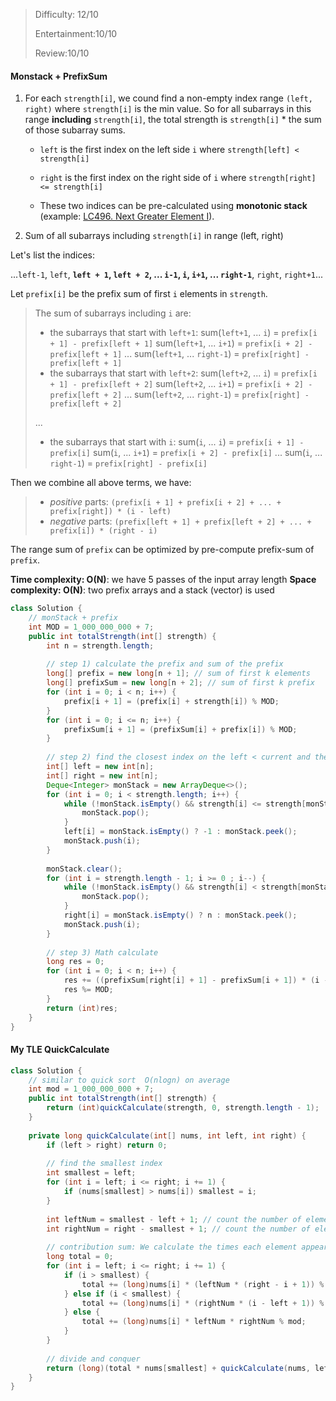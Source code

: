 > Difficulty: 12/10
>
> Entertainment:10/10
>
> Review:10/10



#### Monstack + PrefixSum

1. For each `strength[i]`, we cound find a non-empty index range `(left, right)` where `strength[i]` is the min value. So for all subarrays in this range **including** `strength[i]`, the total strength is `strength[i]` * the sum of those subarray sums.

   * `left` is the first index on the left side `i` where `strength[left] < strength[i]`

   * `right` is the first index on the right side of `i` where `strength[right] <= strength[i]`

   * These two indices can be pre-calculated using **monotonic stack** (example: [LC496. Next Greater Element I](https://leetcode.com/problems/next-greater-element-i/)).

2. Sum of all subarrays including `strength[i]` in range (left, right)

Let's list the indices:

...`left-1`, `left`, **`left + 1`, `left + 2`, ... `i-1`, `i`, `i+1`, ... `right-1`**, `right`, `right+1`...

Let `prefix[i]` be the prefix sum of first `i` elements in `strength`.

> The sum of subarrays including `i` are:
>
> - the subarrays that start with `left+1`:
>   sum(`left+1`, ... `i`) = `prefix[i + 1] - prefix[left + 1]`
>   sum(`left+1`, ... `i+1`) = `prefix[i + 2] - prefix[left + 1]`
>   ...
>   sum(`left+1`, ... `right-1`) = `prefix[right] - prefix[left + 1]`
> - the subarrays that start with `left+2`:
>   sum(`left+2`, ... `i`) = `prefix[i + 1] - prefix[left + 2]`
>   sum(`left+2`, ... `i+1`) = `prefix[i + 2] - prefix[left + 2]`
>   ...
>   sum(`left+2`, ... `right-1`) = `prefix[right] - prefix[left + 2]`
>
> ...
>
> - the subarrays that start with `i`:
>   sum(`i`, ... `i`) = `prefix[i + 1] - prefix[i]`
>   sum(`i`, ... `i+1`) = `prefix[i + 2] - prefix[i]`
>   ...
>   sum(`i`, ... `right-1`) = `prefix[right] - prefix[i]`



Then we combine all above terms, we have:

> - *positive* parts:
>   `(prefix[i + 1] + prefix[i + 2] + ... + prefix[right]) * (i - left)`
> - *negative* parts:
>   `(prefix[left + 1] + prefix[left + 2] + ... + prefix[i]) * (right - i)`

The range sum of `prefix` can be optimized by pre-compute prefix-sum of `prefix`.



**Time complexity: O(N)**: we have 5 passes of the input array length
**Space complexity: O(N)**: two prefix arrays and a stack (vector) is used

```java
class Solution {
    // monStack + prefix
    int MOD = 1_000_000_000 + 7;
    public int totalStrength(int[] strength) {
        int n = strength.length;
        
        // step 1) calculate the prefix and sum of the prefix
        long[] prefix = new long[n + 1]; // sum of first k elements
        long[] prefixSum = new long[n + 2]; // sum of first k prefix
        for (int i = 0; i < n; i++) {
            prefix[i + 1] = (prefix[i] + strength[i]) % MOD;
        }
        for (int i = 0; i <= n; i++) {
            prefixSum[i + 1] = (prefixSum[i] + prefix[i]) % MOD;
        }
        
        // step 2) find the closest index on the left < current and the closest index on the right <= right
        int[] left = new int[n];
        int[] right = new int[n];
        Deque<Integer> monStack = new ArrayDeque<>();
        for (int i = 0; i < strength.length; i++) {
            while (!monStack.isEmpty() && strength[i] <= strength[monStack.peek()]) {
                monStack.pop();
            }
            left[i] = monStack.isEmpty() ? -1 : monStack.peek();
            monStack.push(i);
        }
        
        monStack.clear();
        for (int i = strength.length - 1; i >= 0 ; i--) {
            while (!monStack.isEmpty() && strength[i] < strength[monStack.peek()]) {
                monStack.pop();
            }
            right[i] = monStack.isEmpty() ? n : monStack.peek();
            monStack.push(i);
        }
        
        // step 3) Math calculate
        long res = 0;
        for (int i = 0; i < n; i++) {
            res += ((prefixSum[right[i] + 1] - prefixSum[i + 1]) * (i - left[i]) % MOD + MOD - (prefixSum[i + 1] - prefixSum[left[i] + 1]) * (right[i] - i) % MOD) * strength[i];
            res %= MOD;
        }
        return (int)res;
    }   
}
```



#### My TLE QuickCalculate

```java
class Solution {
    // similar to quick sort  O(nlogn) on average
    int mod = 1_000_000_000 + 7;
    public int totalStrength(int[] strength) {
        return (int)quickCalculate(strength, 0, strength.length - 1);
    }
    
    private long quickCalculate(int[] nums, int left, int right) {
        if (left > right) return 0;        
        
        // find the smallest index
        int smallest = left;
        for (int i = left; i <= right; i += 1) {
            if (nums[smallest] > nums[i]) smallest = i;
        }
        
        int leftNum = smallest - left + 1; // count the number of element on the left(inclusive)
        int rightNum = right - smallest + 1; // count the number of element on the right(inclusive)
        
        // contribution sum: We calculate the times each element appears in the total sum
        long total = 0;
        for (int i = left; i <= right; i += 1) {
            if (i > smallest) {
                total += (long)nums[i] * (leftNum * (right - i + 1)) % mod;
            } else if (i < smallest) {
                total += (long)nums[i] * (rightNum * (i - left + 1)) % mod;
            } else {
                total += (long)nums[i] * leftNum * rightNum % mod;
            }
        }
        
        // divide and conquer
        return (long)(total * nums[smallest] + quickCalculate(nums, left, smallest - 1) + quickCalculate(nums, smallest + 1, right)) % mod;
    }    
}
```

